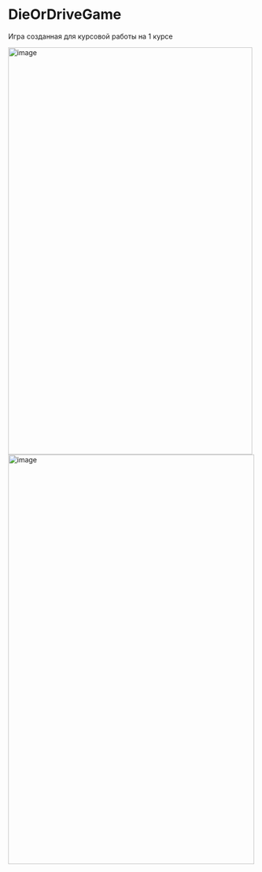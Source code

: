 # DieOrDriveGame

Игра созданная для курсовой работы на 1 курсе

<img width="496" height="827" alt="image" src="https://github.com/user-attachments/assets/b9d43392-4a74-44f4-b456-937da485364f" />
<img width="500" height="832" alt="image" src="https://github.com/user-attachments/assets/247735c1-3f6b-454c-b398-d9355aa2ff3d" />

